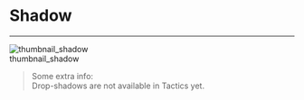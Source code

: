 
# Shadow

---

  
![thumbnail_shadow](https://studio-assets.supernova.io/design-systems/27883/7f4d0362-3d8a-4e88-80ef-8d684d3023bc.png)  
thumbnail_shadow  


> Some extra info:  
> Drop-shadows are not available in Tactics yet.
